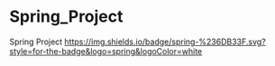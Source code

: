 # Spring_Project
Spring Project
https://img.shields.io/badge/spring-%236DB33F.svg?style=for-the-badge&logo=spring&logoColor=white
